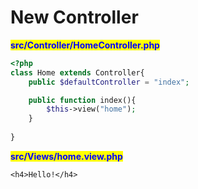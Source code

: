 # New Controller

<mark style="color:blue;">**src/Controller/HomeController.php**</mark>

```php
<?php
class Home extends Controller{
    public $defaultController = "index";

    public function index(){
        $this->view("home");
    }
    
}
```

<mark style="color:blue;">**src/Views/home.view.php**</mark>

```
<h4>Hello!</h4>
```
